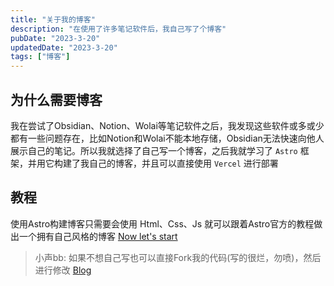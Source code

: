 ```yaml
---
title: "关于我的博客"
description: "在使用了许多笔记软件后，我自己写了个博客"
pubDate: "2023-3-20"
updatedDate: "2023-3-20"
tags: ["博客"]
---
```


## 为什么需要博客  
我在尝试了Obsidian、Notion、Wolai等笔记软件之后，我发现这些软件或多或少都有一些问题存在，比如Notion和Wolai不能本地存储，Obsidian无法快速向他人展示自己的笔记。所以我就选择了自己写一个博客，之后我就学习了 `Astro` 框架，并用它构建了我自己的博客，并且可以直接使用 `Vercel` 进行部署  

## 教程
使用Astro构建博客只需要会使用 Html、Css、Js 就可以跟着Astro官方的教程做出一个拥有自己风格的博客 
[Now let's start](https://docs.astro.build/en/tutorial/0-introduction/)  
> 小声bb:  如果不想自己写也可以直接Fork我的代码(写的很烂，勿喷)，然后进行修改
> [Blog](https://github.com/1665800095fghk/blog)  

